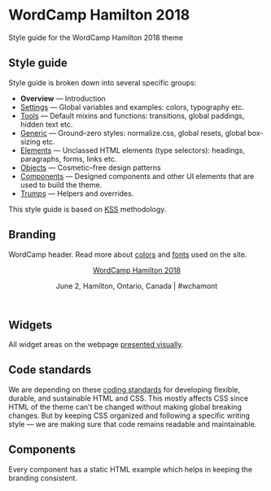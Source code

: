 # WordCamp Hamilton 2018

Style guide for the WordCamp Hamilton 2018 theme

## Style guide

Style guide is broken down into several specific groups:

* **Overview** — Introduction
* [Settings](section-1.html) — Global variables and examples: colors, typography etc.
* [Tools](section-2.html) — Default mixins and functions: transitions, global paddings, hidden text etc.
* [Generic](section-3.html) — Ground–zero styles: normalize.css, global resets, global box-sizing etc.
* [Elements](section-4.html) — Unclassed HTML elements (type selectors): headings, paragraphs, forms, links etc.
* [Objects](section-5.html) — Cosmetic–free design patterns
* [Components](section-6.html) — Designed components and other UI elements that are used to build the theme.
* [Trumps](section-7.html) — Helpers and overrides.

This style guide is based on [KSS](http://warpspire.com/kss/) methodology.

## Branding

WordCamp header. Read more about [colors](section-1.html#kssref-1-colors) and [fonts](section-1.html#kssref-1-typography) used on the site.

<header id="masthead" class="site-header" role="banner">
  <div class="site-branding">
    <p class="site-title"><a href="#" rel="home">WordCamp Hamilton 2018</a></p>
    <p class="site-description">June 2, Hamilton, Ontario, Canada | #wchamont</p>
  </div><!-- .site-branding -->
  <!-- #site-navigation -->
</header><!-- #masthead -->

## Widgets

All widget areas on the webpage [presented visually](section-6.html#kssref-6-widget-areas).

## Code standards

We are depending on these [coding standards](http://codeguide.co/) for developing flexible, durable, and sustainable HTML and CSS. This mostly affects CSS since HTML of the theme can't be changed without making global breaking changes. But by keeping CSS organized and following a specific writing style — we are making sure that code remains readable and maintainable.

## Components

Every component has a static HTML example which helps in keeping the branding consistent.